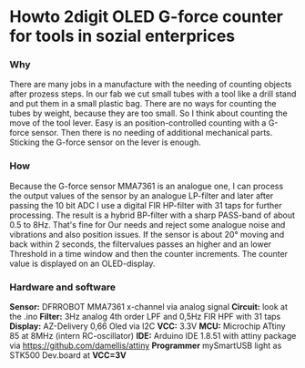 # Howto 2digit OLED G-force counter for tools in sozial enterprices
### Why
There are many jobs in a manufacture with the needing of counting objects after prozess steps.
In our fab we cut small tubes with a tool like a drill stand and put them in a small plastic bag.
There are no ways for counting the tubes by weight, because they are too small. So I think about counting the move of the tool lever. Easy is an position-controlled counting with a G-force sensor. Then there is no needing of additional mechanical parts. Sticking the G-force sensor on the lever is enough.
### How
Because the G-force sensor MMA7361 is an analogue one, I can process the output values of the sensor by an analogue LP-filter and later after passing the 10 bit ADC I use a digital FIR HP-filter with 31 taps for further processing. The result is a hybrid BP-filter with a sharp PASS-band of about 0.5 to 8Hz.
That's fine for Our needs and reject some analogue noise and vibrations and also position issues. 
If the sensor is about 20° moving and back within 2 seconds, the filtervalues passes an higher and an lower Threshold in a time window and then the counter increments.
The counter value is displayed on an OLED-display. 
### Hardware and software
**Sensor:** DFRROBOT MMA7361 x-channel via analog signal
**Circuit:** look at the .ino
**Filter:** 3Hz analog 4th order LPF and 0,5Hz FIR HPF with 31 taps
**Display:** AZ-Delivery 0,66 Oled via I2C
**VCC:** 3.3V
**MCU:** Microchip ATtiny 85 at 8MHz (intern RC-oscillator)
**IDE:** Arduino IDE 1.8.51 with attiny package  via https://github.com/damellis/attiny
**Programmer** mySmartUSB light as STK500 Dev.board at **VCC=3V**